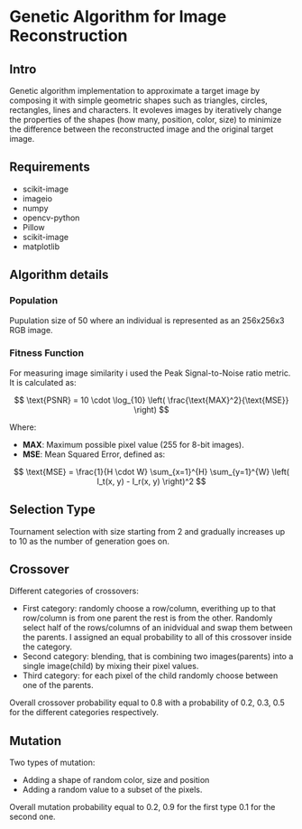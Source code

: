 # Genetic Algorithm for Image Reconstruction
## Intro

Genetic algorithm implementation to approximate a target image by composing it with simple geometric shapes such as triangles, circles, rectangles, lines and characters.
It evoleves images by iteratively change the properties of the shapes (how many, position, color, size) to minimize the difference between the reconstructed image and the original target image.

## Requirements

* scikit-image
* imageio
* numpy
* opencv-python
* Pillow
* scikit-image
* matplotlib

## Algorithm details
### Population
Pupulation size of 50 where an individual is represented as an 256x256x3 RGB image.

### Fitness Function
For measuring image similarity i used the Peak Signal-to-Noise ratio metric. It is calculated as:

$$
\text{PSNR} = 10 \cdot \log_{10} \left( \frac{\text{MAX}^2}{\text{MSE}} \right)
$$


Where:
- **MAX**: Maximum possible pixel value (255 for 8-bit images).
- **MSE**: Mean Squared Error, defined as:
  
$$
\text{MSE} = \frac{1}{H \cdot W} \sum_{x=1}^{H} \sum_{y=1}^{W} \left( I_t(x, y) - I_r(x, y) \right)^2
$$

## Selection Type
Tournament selection with size starting from 2 and gradually increases up to 10 as the number of generation goes on.

## Crossover
Different categories of crossovers:
* First category: randomly choose a row/column, everithing up to that row/column is from one parent the rest is from the other. Randomly select half of the rows/columns of an inidvidual and swap them between the parents. I assigned an equal probability to all of this crossover inside the category.
* Second category: blending, that is combining two images(parents) into a single image(child) by mixing their pixel values.
* Third category: for each pixel of the child randomly choose between one of the parents.

Overall crossover probability equal to 0.8 with a probability of 0.2, 0.3, 0.5 for the different categories respectively.

## Mutation
Two types of mutation:
* Adding a shape of random color, size and position
* Adding a random value to a subset of the pixels.

Overall mutation probability equal to 0.2, 0.9 for the first type 0.1 for the second one.



  
